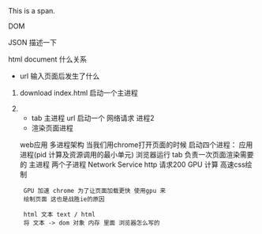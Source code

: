<div id="root">
  <span class="demo">
    This is a span.
  </span>
  <p>DOM</p>
</div>

JSON 描述一下


html document 什么关系
- url 输入页面后发生了什么 
1. download index.html 
    启动一个主进程 
2. 
    - tab 主进程 url
    启动一个 网络请求 进程2 
    - 渲染页面进程

    web应用 多进程架构
        当我们用chrome打开页面的时候 
        启动四个进程： 应用进程(pid 计算及资源调用的最小单元) 浏览器运行
        tab 负责一次页面渲染需要的 主进程
        两个子进程 
        Network Service http 请求200
        GPU 计算 高速css绘制
         
        GPU 加速 chrome 为了让页面加载更快 使用gpu 来
        绘制页面 这也是战胜ie的原因

        html 文本 text / html
        将 文本 -> dom 对象 内存 里面 浏览器怎么写的 
        